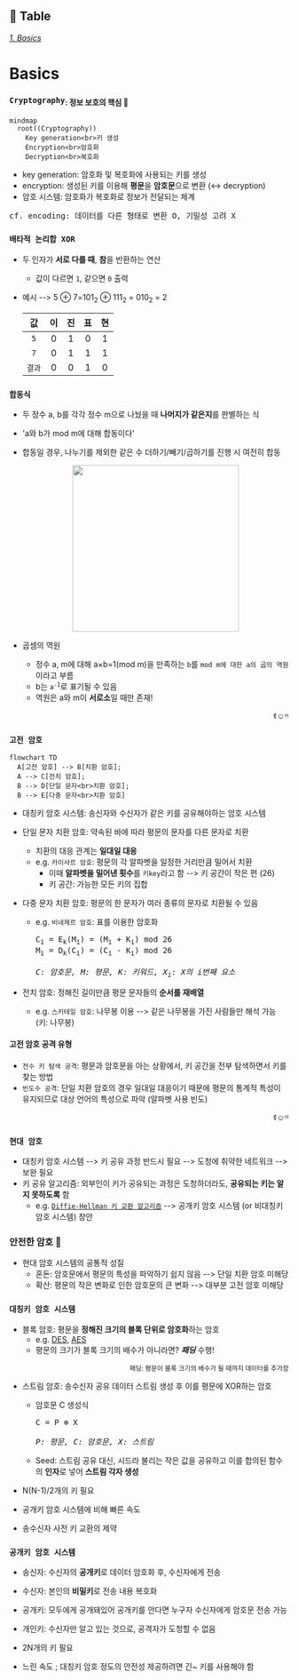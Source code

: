 ## 📝 Table <br>
[*1. Basics*](#basics)


# Basics
### ```Cryptography```<sub>: 정보 보호의 핵심 🔑</sub>
```mermaid
mindmap
  root((Cryptography))
    Key generation<br>키 생성
    Encryption<br>암호화
    Decryption<br>복호화
```
* key generation: 암호화 및 복호화에 사용되는 키를 생성
* encryption: 생성된 키를 이용해 **평문**을 **암호문**으로 변환 (↔ decryption)
* 암호 시스템: 암호화가 복호화로 정보가 전달되는 체계
<pre>cf. encoding: 데이터를 다른 형태로 변환 O, 기밀성 고려 X</pre>

### ```배타적 논리합 XOR```
* 두 인자가 **서로 다를 때**, **참**을 반환하는 연산
  * 값이 다르면 ```1```, 같으면 ```0``` 출력
* 예시 --> 5 ⊕ 7=101<sub>2</sub> ⊕ 111<sub>2</sub> = 010<sub>2</sub> = 2

  |값|이|진|표|현|
  |:---:|:---:|:---:|:---:|:---:|
  |```5```|0|1|0|1|
  |```7```|0|1|1|1|
  |```결과```|0|0|1|0|

### ```합동식```
* 두 정수 a, b를 각각 정수 m으로 나눴을 때 **나머지가 같은지**를 판별하는 식
* 'a와 b가 mod m에 대해 합동이다'
* 합동일 경우, 나누기를 제외한 같은 수 더하기/빼기/곱하기를 진행 시 여전히 합동
  <p align="center"><img src="https://github.com/redzzzi/Dreamhack23fall/assets/127263392/200bc274-4d8f-4462-8ba8-1c608e6888b2" width="300px"></p>

* 곱셈의 역원
  * 정수 a, m에 대해 a×b=1(mod m)을 만족하는 ```b```를 ```mod m에 대한 a의 곱의 역원```이라고 부름
  * b는 <code>a<sup>-1</sup></code>로 표기될 수 있음
  * 역원은 a와 m이 **서로소**일 때만 존재!

<p align="right">ꉂ☺ᵎᵎᵎ</p>

### ```고전 암호```
```mermaid
flowchart TD
  A[고전 암호] --> B[치환 암호];
  A --> C[전치 암호];
  B --> D[단일 문자<br>치환 암호];
  B --> E[다중 문자<br>치환 암호]
```

* 대칭키 암호 시스템: 송신자와 수신자가 같은 키를 공유해야하는 암호 시스템

* 단일 문자 치환 암호: 약속된 바에 따라 평문의 문자를 다른 문자로 치환
  * 치환의 대응 관계는 **일대일 대응**
  * e.g. ```카이사르 암호```: 평문의 각 알파벳을 일정한 거리만큼 밀어서 치환
    * 이때 **알파벳을 밀어낸 횟수**를 ```키key```라고 함 --> 키 공간이 작은 편 (26)
    * 키 공간: 가능한 모든 키의 집합

* 다중 문자 치환 암호: 평문의 한 문자가 여러 종류의 문자로 치환될 수 있음
  * e.g. ```비네제르 암호```: 표를 이용한 암호화
    <br>
    
    <pre>C<sub>i</sub> = E<sub>k</sub>(M<sub>i</sub>) = (M<sub>i</sub> + K<sub>i</sub>) mod 26<br>M<sub>i</sub> = D<sub>k</sub>(C<sub>i</sub>) = (C<sub>i</sub> - K<sub>i</sub>) mod 26<br><br><i>C: 암호문, M: 평문, K: 키워드, X<sub>i</sub>: X의 i번째 요소</i></pre>

* 전치 암호: 정해진 길이만큼 평문 문자들의 **순서를 재배열**
  * e.g. ```스키테일 암호```: 나무봉 이용 --> 같은 나무봉을 가진 사람들만 해석 가능 (키: 나무봉)
 
#### 고전 암호 공격 유형
* ```전수 키 탐색 공격```: 평문과 암호문을 아는 상황에서, 키 공간을 전부 탐색하면서 키를 찾는 방법
* ```빈도수 공격```: 단일 치환 암호의 경우 일대일 대응이기 때문에 평문의 통계적 특성이 유지되므로 대상 언어의 특성으로 파악 (알파벳 사용 빈도)


<p align="right">ꉂ☺ᵎᵎᵎ</p>

### ```현대 암호```
* 대칭키 암호 시스템 --> 키 공유 과정 반드시 필요 --> 도청에 취약한 네트워크 --> 보완 필요
* 키 공유 알고리즘: 외부인이 키가 공유되는 과정은 도청하더라도, **공유되는 키는 알지 못하도록** 함
  * e.g. [```Diffie-Hellman 키 교환 알고리즘```](https://ko.wikipedia.org/wiki/%EB%94%94%ED%94%BC-%ED%97%AC%EB%A8%BC_%ED%82%A4_%EA%B5%90%ED%99%98) --> 공개키 암호 시스템 (or 비대칭키 암호 시스템) 창안

### 안전한 암호 🤔
* 현대 암호 시스템의 공통적 성질
  * 혼돈: 암호문에서 평문의 특성을 파악하기 쉽지 않음 --> 단일 치환 암호 미해당
  * 확산: 평문의 작은 변화로 인한 암호문의 큰 변화 --> 대부분 고전 암호 미해당
 
### ```대칭키 암호 시스템```
* 블록 암호: 평문을 **정해진 크기의 블록 단위로 암호화**하는 암호
  * e.g. [DES](https://ko.wikipedia.org/wiki/%EB%8D%B0%EC%9D%B4%ED%84%B0_%EC%95%94%ED%98%B8%ED%99%94_%ED%91%9C%EC%A4%80), [AES](https://ko.wikipedia.org/wiki/%EA%B3%A0%EA%B8%89_%EC%95%94%ED%98%B8%ED%99%94_%ED%91%9C%EC%A4%80)
  * 평문의 크기가 블록 크기의 배수가 아니라면? ***패딩*** 수행!
<p align="right"><sup>패딩: 평문이 블록 크기의 배수가 될 때까지 데이터를 추가함</sup></p>

* 스트림 암호: 송수신자 공유 데이터 스트림 생성 후 이를 평문에 XOR하는 암호
  * 암호문 C 생성식
  
    <pre>C = P ⊕ X<br><br><i>P: 평문, C: 암호문, X: 스트림</i></pre>

  * Seed: 스트림 공유 대신, 시드라 불리는 작은 값을 공유하고 이를 합의된 함수의 **인자**로 넣어 **스트림 각자 생성**
 
* N(N-1)/2개의 키 필요
* 공개키 암호 시스템에 비해 빠른 속도
* 송수신자 사전 키 교환의 제약

### ```공개키 암호 시스템```
* 송신자: 수신자의 **공개키**로 데이터 암호화 후, 수신자에게 전송
* 수신자: 본인의 **비밀키**로 전송 내용 복호화

* 공개키: 모두에게 공개돼있어 공개키를 안다면 누구자 수신자에게 암호문 전송 가능
* 개인키: 수신자만 알고 있는 것으로, 공격자가 도청할 수 없음

* 2N개의 키 필요
* 느린 속도 ; 대칭키 암호 정도의 안전성 제공하려면 긴~ 키를 사용해야 함

